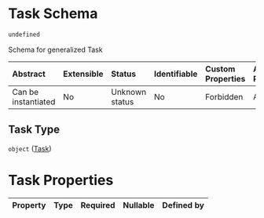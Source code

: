 # Task Schema

```txt
undefined
```

Schema for generalized Task

| Abstract            | Extensible | Status         | Identifiable | Custom Properties | Additional Properties | Access Restrictions | Defined In                                                                     |
| :------------------ | :--------- | :------------- | :----------- | :---------------- | :-------------------- | :------------------ | :----------------------------------------------------------------------------- |
| Can be instantiated | No         | Unknown status | No           | Forbidden         | Allowed               | none                | [task.schema.json](../../schemas/task/task.schema.json "open original schema") |

## Task Type

`object` ([Task](task.md))

# Task Properties

| Property | Type | Required | Nullable | Defined by |
| :------- | :--- | :------- | :------- | :--------- |
